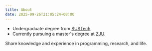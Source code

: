 ```yaml
---
title: About
date: 2025-09-26T21:05:24+08:00
---
```


- Undergraduate degree from [SUSTech](https://www.sustech.edu.cn/).
- Currently pursuing a master's degree at [ZJU](https://www.zju.edu.cn/).

Share knowledge and experience in programming, research, and life.
